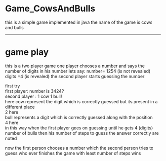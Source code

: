 # Game_CowsAndBulls
this is a simple game implemented in java
the name of the game is cows and bulls

----
# game play
this is a two player game 
one player chooses a number and says the number of digits in his number
lets say:
number= 1254 (is not revealed)
digits =4 (is revealed)
the second player starts guessing the number 

first try\
first player: number is 3424?\
second player : 1 cow 1 bull!\
here cow represent the digit which is correctly guessed but its present in a different place \
2 here\
bull represents a digit which is correctly guessed along with the position \
4 here\
in this way when the first player goes on guessing until he gets 
4 (digits) number of bulls then his number of steps to guess the answer correctly are noted 

now the first person chooses a number which the second person tries to guess
who ever finishes the game with least number of steps wins
